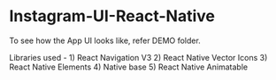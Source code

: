 # Instagram-UI-React-Native

To see how the App UI looks like, refer DEMO folder.

Libraries used - 
                  1) React Navigation V3
                  2) React Native Vector Icons
                  3) React Native Elements
                  4) Native base
                  5) React Native Animatable
